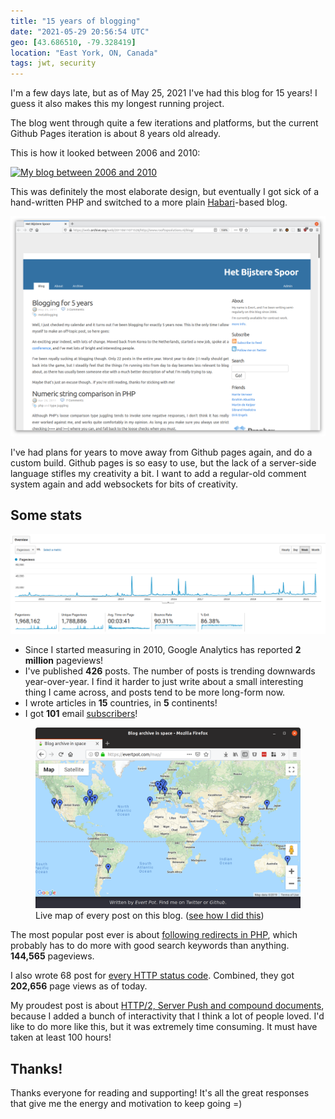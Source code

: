 ```yaml
---
title: "15 years of blogging"
date: "2021-05-29 20:56:54 UTC"
geo: [43.686510, -79.328419]
location: "East York, ON, Canada"
tags: jwt, security
---
```


<link href="/assets/css/request-simulator.css" rel="stylesheet" type="text/css" />
<script src="/assets/js/request-simulator.js"></script>

I'm a few days late, but as of May 25, 2021 I've had this blog for 15 years!
I guess it also makes this my longest running project.

The blog went through quite a few iterations and platforms, but the current
Github Pages iteration is about 8 years old already.

This is how it looked between 2006 and 2010:

<a href="https://evertpot.com/resources/files/posts/bijsterespoorv2.png"><img src="https://evertpot.com/resources/files/posts/bijsterespoorv2.png" alt="My blog between 2006 and 2010" style="max-width:100%" /></a>

This was definitely the most elaborate design, but eventually I got sick of a
hand-written PHP and switched to a more plain [Habari][1]-based blog.


<a href="/assets/posts/blog-15-years/2011.png?2"><img src="/assets/posts/blog-15-years/2011.png?2" style="max-width:100%" alt="Habari Blog from 2011" /></a>

I've had plans for years to move away from Github pages again, and do a custom
build. Github pages is so easy to use, but the lack of a server-side language
stifles my creativity a bit. I want to add a regular-old comment system again
and add websockets for bits of creativity.

## Some stats

<a href="/assets/posts/blog-15-years/ga.png"><img src="/assets/posts/blog-15-years/ga.png" style="max-width:100%" alt="Habari Blog from ga" /></a>

* Since I started measuring in 2010, Google Analytics has reported
  **2 million** pageviews!
* I've published **426** posts. The number of posts is trending downwards
  year-over-year. I find it harder to just write about a small interesting
  thing I came across, and posts tend to be more long-form now.
* I wrote articles in **15** countries, in **5** continents!
* I got **101** email [subscribers][6]!

<figure>
  <a href="/map"><img src="/resources/images/posts/map/blog-map.png" style="max-width: 100%" /></a>
  <figcaption>Live map of every post on this blog. (<a href="https://evertpot.com/blog-archive-in-space/
">see how I did this</a>)</figcaption>
</figure>

The most popular post ever is about [following redirects in PHP][2], which
probably has to do more with good search keywords than anything. **144,565**
pageviews.

I also wrote 68 post for [every HTTP status code][3]. Combined, they got
**202,656** page views as of today.

My proudest post is about [HTTP/2, Server Push and compound documents][4],
because I added a bunch of interactivity that I think a lot of people loved.
I'd like to do more like this, but it was extremely time consuming. It must have
taken at least 100 hours!

## Thanks!

Thanks everyone for reading and supporting! It's all the great responses that
give me the energy and motivation to keep going =)


[1]: https://en.wikipedia.org/wiki/Habari
[2]: https://evertpot.com/curl-redirect-requestbody/
[3]: https://evertpot.com/http/
[4]: https://evertpot.com/h2-parallelism/
[5]: https://evertpot.com/blog-archive-in-space/
[6]: https://evertpot.com/subscribe/

